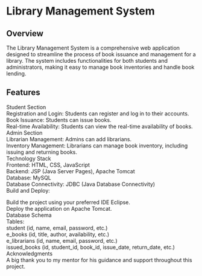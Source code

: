 <h1>Library Management System</h1>
<h2>Overview</h2>
The Library Management System is a comprehensive web application designed to streamline the process of book issuance and management for a library. The system includes functionalities for both students and administrators, making it easy to manage book inventories and handle book lending.

<h2>Features</h2>
Student Section<br>
Registration and Login: Students can register and log in to their accounts.<br>
Book Issuance: Students can issue books.<br>
Real-time Availability: Students can view the real-time availability of books.<br>
Admin Section<br>
Librarian Management: Admins can add librarians.<br>
Inventory Management: Librarians can manage book inventory, including issuing and returning books.<br>
Technology Stack<br>
Frontend: HTML, CSS, JavaScript<br>
Backend: JSP (Java Server Pages), Apache Tomcat<br>
Database: MySQL<br>
Database Connectivity: JDBC (Java Database Connectivity)<br>
Build and Deploy:<br>

Build the project using your preferred IDE Eclipse.<br>
Deploy the application on Apache Tomcat.<br>
Database Schema<br>
Tables:<br>
student (id, name, email, password, etc.)<br>
e_books (id, title, author, availability, etc.)<br>
e_librarians (id, name, email, password, etc.)<br>
issued_books (id, student_id, book_id, issue_date, return_date, etc.)<br>
Acknowledgments<br>
A big thank you to my mentor for his guidance and support throughout this project.<br>
